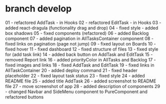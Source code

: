 
# branch develop

01 - refactored AddTask - in Hooks 
02 - refactored EditTask - in Hooks
03 - added react-dragula (functionality drag and drop)
04 - fixed style - added box shadows
05 - fixed components (refactored)
06 - added Backlog component
07 - added pagination in AllTasksContainer component
08 - fixed links on pagination (page not jump)
09 - fixed layout on Boards
10 - fixed hover
11 - fixed dashboard
12 - fixed structure of files
13 - fixed style for (add task link)
14 - added back button on AddTask and EditTask
15 - removed Report link
16 - added priorityColor in AllTasks and Backlog
17 - fixed images and links
18 - fixed AddTask and EditTask
19 - fixed links in AllTaskContainer
20 - added deploy command
21 - fixed header placeholder
22 - fixed layout task status
23 - fixed style
24 - added README file
25 - added title AddTask
26 - added screenshot to README file
27 - move screenshot of app
28 - added description of components
29 - changed Navbar and SideMenu component to PureComponent and refactored buttons 

